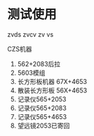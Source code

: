 # 测试使用

zvds
zvcv 
zv
vs
   


CZS机器
1. 562+2083后拉
2. 5603模组
3. 长方形板机器 67X+4653
4. 散装长方形板 56X+4653
5. 记录仪565+2053
6. 记录仪565+2083
7. 记录仪565+4653
8. 望远镜2053已寄回
   





